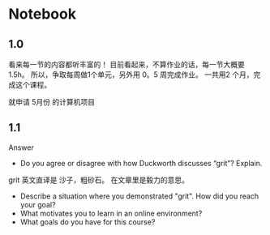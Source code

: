 # Notebook

## 1.0

看来每一节的内容都听丰富的！
目前看起来，不算作业的话，每一节大概要1.5h。
所以，争取每周做1个单元，另外用 0。5 周完成作业。
一共用2 个月，完成这个课程。

就申请 5月份 的计算机项目


## 1.1

Answer
- Do you agree or disagree with how Duckworth discusses “grit”? Explain.

grit 
英文直译是 沙子，粗砂石。 在文章里是毅力的意思。

- Describe a situation where you demonstrated "grit". How did you reach your goal?
- What motivates you to learn in an online environment?
- What goals do you have for this course?